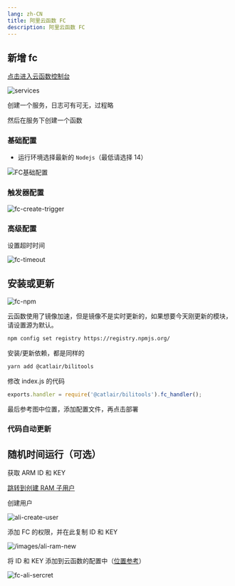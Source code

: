 ```yaml
---
lang: zh-CN
title: 阿里云函数 FC
description: 阿里云函数 FC
---
```


## 新增 fc <TestedVersion type="fc" />

[点击进入云函数控制台](https://fcnext.console.aliyun.com/cn-chengdu/services)

![services](/images/fc-services.png)

创建一个服务，日志可有可无，过程略

然后在服务下创建一个函数

### 基础配置

- 运行环境选择最新的 `Nodejs`（最低请选择 14）

![FC基础配置](/images/fc-base-config.png)

### 触发器配置

![fc-create-trigger](/images/fc-create-trigger.png)

### 高级配置

设置超时时间

![fc-timeout](/images/fc-timeout.png)

## 安装或更新

![fc-npm](/images/fc-npm.png)

云函数使用了镜像加速，但是镜像不是实时更新的，如果想要今天刚更新的模块，请设置源为默认。

```bash
npm config set registry https://registry.npmjs.org/
```

安装/更新依赖，都是同样的

```bash
yarn add @catlair/bilitools
```

修改 index.js 的代码

```javascript
exports.handler = require('@catlair/bilitools').fc_handler();
```

最后参考图中位置，添加配置文件，再点击部署

### 代码自动更新

<ServerlessCommon/>

## 随机时间运行（可选）

获取 ARM ID 和 KEY

[跳转到创建 RAM 子用户](https://ram.console.aliyun.com/users)

创建用户

![ali-create-user](/images/ali-create-user.png)

添加 FC 的权限，并在此复制 ID 和 KEY

![/images/ali-ram-new](/images/ali-ram-new.png)

将 ID 和 KEY 添加到云函数的配置中（[位置参考](#高级配置)）

![fc-ali-sercret](/images/fc-ali-secret.png)
